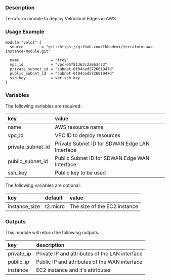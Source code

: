 ### Description
Terraform module to deploy Velocloud Edges in AWS

### Usage Example
```
module "velo1" {
  source        = "git::https://github.com/fkhademi/terraform-aws-instance-module.git"

  name		        = "frey"
  vpc_id	        = "vpc-05f81363c2a863c73"
  private_subnet_id	= "subnet-0f04ced572601947d"
  public_subnet_id	= "subnet-0f04ced572601947d"
  ssh_key	        = var.ssh_key
}
```

### Variables
The following variables are required:

key | value
:--- | :---
name | AWS resource name
vpc_id | VPC ID to deploy resources
private_subnet_id | Private Subnet ID for SDWAN Edge LAN Interface
public_subnet_id | Public Subnet ID for SDWAN Edge WAN Interface
ssh_key | Public key to be used

The following variables are optional:

key | default | value 
:---|:---|:---
instance_size | t2.micro | The size of the EC2 instance

### Outputs
This module will return the following outputs:

key | description
:---|:---
private_ip | Private IP and attributes of the LAN interface
public_ip | Public IP and attributes of the WAN interface
instance | EC2 instance and it's attributes